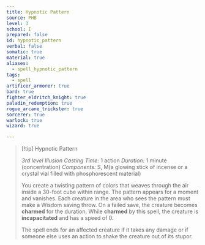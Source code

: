 ```yaml
---
title: Hypnotic Pattern
source: PHB
level: 3
school: I
prepared: false
id: hypnotic_pattern
verbal: false
somatic: true
material: true
aliases:
  - spell_hypnotic_pattern
tags:
  - spell
artificer_armorer: true
bard: true
fighter_eldritch_knight: true
paladin_redemption: true
rogue_arcane_trickster: true
sorcerer: true
warlock: true
wizard: true

---
```

>[!tip] Hypnotic Pattern
>
> *3rd level Illusion*
> *Casting Time:* 1 action
> *Duration:* 1 minute (concentration)
> *Components:* S, M(a glowing stick of incense or a crystal vial filled with phosphorescent material)
>
>You create a twisting pattern of colors that weaves through the air inside a 30-foot cube within range. The pattern appears for a moment and vanishes. Each creature in the area who sees the pattern must make a Wisdom saving throw. On a failed save, the creature becomes **charmed** for the duration. While **charmed** by this spell, the creature is **incapacitated** and has a speed of 0.
>
>The spell ends for an affected creature if it takes any damage or if someone else uses an action to shake the creature out of its stupor.
>

